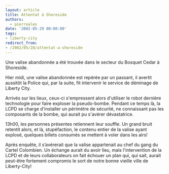 ```yaml
---
layout: article
title: Attentat à Shoreside
authors:
  - pierrealex
date: '2002-05-29 00:00:00'
tags:
- liberty-city
redirect_from:
- /2002/05/28/attentat-a-shoreside
---
```


Une valise abandonnée a été trouvée dans le secteur du Bosquet Cedar à Shoreside.

Hier midi, une valise abandonnée est repérée par un passant, il avertit aussitôt la Police qui, par la suite, fit intervenir le service de déminage de Liberty City.

Arrivés sur les lieux, ceux-ci s'empressent alors d'utiliser le robot dernière technologie pour faire exploser la pseudo-bombe. Pendant ce temps là, la LCPD se charge d'installer un périmètre de sécurité, ne connaissant pas les composants de la bombe, qui aurait pu s'avérer dévastatrice.

13h00, les personnes présentes retiennent leur souffle. Un grand bruit retentit alors, et là, stupéfaction, le contenu entier de la valise ayant explosé, quelques billets consumés se mettent à voler dans les airs!

Après enquête, il s’avérerait que la valise appartenait au chef du gang du Cartel Colombien. Un échange aurait du avoir lieu, mais l'intervention de la LCPD et de leurs collaborateurs on fait échouer un plan qui, qui sait, aurait peut-être fortement compromis le sort de notre bonne vieille ville de Liberty-City!